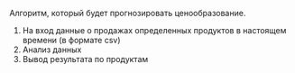 Алгоритм, который будет прогнозировать ценообразование.

1) На вход данные о продажах определенных продуктов в настоящем времени (в формате csv)
2) Анализ данных
3) Вывод результата по продуктам